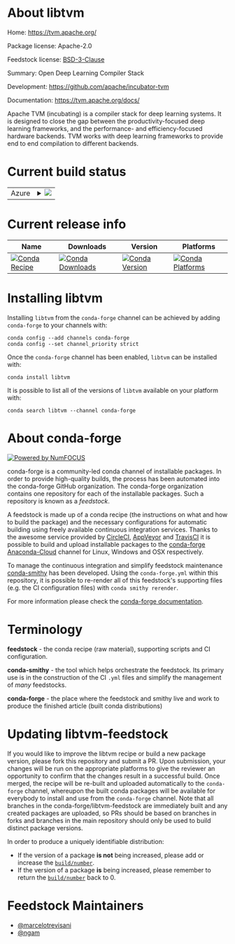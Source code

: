 About libtvm
============

Home: https://tvm.apache.org/

Package license: Apache-2.0

Feedstock license: [BSD-3-Clause](https://github.com/conda-forge/libtvm-feedstock/blob/main/LICENSE.txt)

Summary: Open Deep Learning Compiler Stack

Development: https://github.com/apache/incubator-tvm

Documentation: https://tvm.apache.org/docs/

Apache TVM (incubating) is a compiler stack for deep learning systems.
It is designed to close the gap between the productivity-focused deep
learning frameworks, and the performance- and efficiency-focused hardware
backends. TVM works with deep learning frameworks to provide end to end
compilation to different backends.


Current build status
====================


<table>
    
  <tr>
    <td>Azure</td>
    <td>
      <details>
        <summary>
          <a href="https://dev.azure.com/conda-forge/feedstock-builds/_build/latest?definitionId=10192&branchName=main">
            <img src="https://dev.azure.com/conda-forge/feedstock-builds/_apis/build/status/libtvm-feedstock?branchName=main">
          </a>
        </summary>
        <table>
          <thead><tr><th>Variant</th><th>Status</th></tr></thead>
          <tbody><tr>
              <td>linux_64_c_compiler_version10cuda_compiler_version11.2cxx_compiler_version10</td>
              <td>
                <a href="https://dev.azure.com/conda-forge/feedstock-builds/_build/latest?definitionId=10192&branchName=main">
                  <img src="https://dev.azure.com/conda-forge/feedstock-builds/_apis/build/status/libtvm-feedstock?branchName=main&jobName=linux&configuration=linux_64_c_compiler_version10cuda_compiler_version11.2cxx_compiler_version10" alt="variant">
                </a>
              </td>
            </tr><tr>
              <td>linux_64_c_compiler_version10cuda_compiler_versionNonecxx_compiler_version10</td>
              <td>
                <a href="https://dev.azure.com/conda-forge/feedstock-builds/_build/latest?definitionId=10192&branchName=main">
                  <img src="https://dev.azure.com/conda-forge/feedstock-builds/_apis/build/status/libtvm-feedstock?branchName=main&jobName=linux&configuration=linux_64_c_compiler_version10cuda_compiler_versionNonecxx_compiler_version10" alt="variant">
                </a>
              </td>
            </tr><tr>
              <td>osx_64</td>
              <td>
                <a href="https://dev.azure.com/conda-forge/feedstock-builds/_build/latest?definitionId=10192&branchName=main">
                  <img src="https://dev.azure.com/conda-forge/feedstock-builds/_apis/build/status/libtvm-feedstock?branchName=main&jobName=osx&configuration=osx_64_" alt="variant">
                </a>
              </td>
            </tr><tr>
              <td>osx_arm64</td>
              <td>
                <a href="https://dev.azure.com/conda-forge/feedstock-builds/_build/latest?definitionId=10192&branchName=main">
                  <img src="https://dev.azure.com/conda-forge/feedstock-builds/_apis/build/status/libtvm-feedstock?branchName=main&jobName=osx&configuration=osx_arm64_" alt="variant">
                </a>
              </td>
            </tr>
          </tbody>
        </table>
      </details>
    </td>
  </tr>
</table>

Current release info
====================

| Name | Downloads | Version | Platforms |
| --- | --- | --- | --- |
| [![Conda Recipe](https://img.shields.io/badge/recipe-libtvm-green.svg)](https://anaconda.org/conda-forge/libtvm) | [![Conda Downloads](https://img.shields.io/conda/dn/conda-forge/libtvm.svg)](https://anaconda.org/conda-forge/libtvm) | [![Conda Version](https://img.shields.io/conda/vn/conda-forge/libtvm.svg)](https://anaconda.org/conda-forge/libtvm) | [![Conda Platforms](https://img.shields.io/conda/pn/conda-forge/libtvm.svg)](https://anaconda.org/conda-forge/libtvm) |

Installing libtvm
=================

Installing `libtvm` from the `conda-forge` channel can be achieved by adding `conda-forge` to your channels with:

```
conda config --add channels conda-forge
conda config --set channel_priority strict
```

Once the `conda-forge` channel has been enabled, `libtvm` can be installed with:

```
conda install libtvm
```

It is possible to list all of the versions of `libtvm` available on your platform with:

```
conda search libtvm --channel conda-forge
```


About conda-forge
=================

[![Powered by
NumFOCUS](https://img.shields.io/badge/powered%20by-NumFOCUS-orange.svg?style=flat&colorA=E1523D&colorB=007D8A)](https://numfocus.org)

conda-forge is a community-led conda channel of installable packages.
In order to provide high-quality builds, the process has been automated into the
conda-forge GitHub organization. The conda-forge organization contains one repository
for each of the installable packages. Such a repository is known as a *feedstock*.

A feedstock is made up of a conda recipe (the instructions on what and how to build
the package) and the necessary configurations for automatic building using freely
available continuous integration services. Thanks to the awesome service provided by
[CircleCI](https://circleci.com/), [AppVeyor](https://www.appveyor.com/)
and [TravisCI](https://travis-ci.com/) it is possible to build and upload installable
packages to the [conda-forge](https://anaconda.org/conda-forge)
[Anaconda-Cloud](https://anaconda.org/) channel for Linux, Windows and OSX respectively.

To manage the continuous integration and simplify feedstock maintenance
[conda-smithy](https://github.com/conda-forge/conda-smithy) has been developed.
Using the ``conda-forge.yml`` within this repository, it is possible to re-render all of
this feedstock's supporting files (e.g. the CI configuration files) with ``conda smithy rerender``.

For more information please check the [conda-forge documentation](https://conda-forge.org/docs/).

Terminology
===========

**feedstock** - the conda recipe (raw material), supporting scripts and CI configuration.

**conda-smithy** - the tool which helps orchestrate the feedstock.
                   Its primary use is in the construction of the CI ``.yml`` files
                   and simplify the management of *many* feedstocks.

**conda-forge** - the place where the feedstock and smithy live and work to
                  produce the finished article (built conda distributions)


Updating libtvm-feedstock
=========================

If you would like to improve the libtvm recipe or build a new
package version, please fork this repository and submit a PR. Upon submission,
your changes will be run on the appropriate platforms to give the reviewer an
opportunity to confirm that the changes result in a successful build. Once
merged, the recipe will be re-built and uploaded automatically to the
`conda-forge` channel, whereupon the built conda packages will be available for
everybody to install and use from the `conda-forge` channel.
Note that all branches in the conda-forge/libtvm-feedstock are
immediately built and any created packages are uploaded, so PRs should be based
on branches in forks and branches in the main repository should only be used to
build distinct package versions.

In order to produce a uniquely identifiable distribution:
 * If the version of a package **is not** being increased, please add or increase
   the [``build/number``](https://docs.conda.io/projects/conda-build/en/latest/resources/define-metadata.html#build-number-and-string).
 * If the version of a package **is** being increased, please remember to return
   the [``build/number``](https://docs.conda.io/projects/conda-build/en/latest/resources/define-metadata.html#build-number-and-string)
   back to 0.

Feedstock Maintainers
=====================

* [@marcelotrevisani](https://github.com/marcelotrevisani/)
* [@ngam](https://github.com/ngam/)

